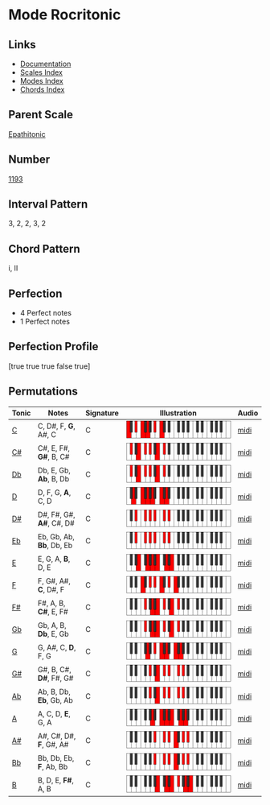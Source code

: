 # Mode Rocritonic

## Links

- [Documentation](index.md)
- [Scales Index](Scales.md)
- [Modes Index](Modes.md)
- [Chords Index](Chords.md)

## Parent Scale

[Epathitonic](ScaleEpathitonic.md)

## Number

[1193](https://ianring.com/musictheory/scales/1193)

## Interval Pattern

3, 2, 2, 3, 2

## Chord Pattern

i, II

## Perfection

- 4 Perfect notes
- 1 Perfect notes

## Perfection Profile

[true true true false true]

## Permutations

| Tonic | Notes | Signature | Illustration | Audio |
|-------|-------|-----------|--------------|-------|
| [C](ModeCNaturalRocritonic.md) | C, D#, F, **G**, A#, C | C | ![CNaturalRocritonic](ModeCNaturalRocritonic.png) | [midi](https://github.com/edipermadi/music/blob/main/docs/ModeCNaturalRocritonic.mid?raw=true) |
| [C#](ModeCSharpRocritonic.md) | C#, E, F#, **G#**, B, C# | C | ![CSharpRocritonic](ModeCSharpRocritonic.png) | [midi](https://github.com/edipermadi/music/blob/main/docs/ModeCSharpRocritonic.mid?raw=true) |
| [Db](ModeDFlatRocritonic.md) | Db, E, Gb, **Ab**, B, Db | C | ![DFlatRocritonic](ModeDFlatRocritonic.png) | [midi](https://github.com/edipermadi/music/blob/main/docs/ModeDFlatRocritonic.mid?raw=true) |
| [D](ModeDNaturalRocritonic.md) | D, F, G, **A**, C, D | C | ![DNaturalRocritonic](ModeDNaturalRocritonic.png) | [midi](https://github.com/edipermadi/music/blob/main/docs/ModeDNaturalRocritonic.mid?raw=true) |
| [D#](ModeDSharpRocritonic.md) | D#, F#, G#, **A#**, C#, D# | C | ![DSharpRocritonic](ModeDSharpRocritonic.png) | [midi](https://github.com/edipermadi/music/blob/main/docs/ModeDSharpRocritonic.mid?raw=true) |
| [Eb](ModeEFlatRocritonic.md) | Eb, Gb, Ab, **Bb**, Db, Eb | C | ![EFlatRocritonic](ModeEFlatRocritonic.png) | [midi](https://github.com/edipermadi/music/blob/main/docs/ModeEFlatRocritonic.mid?raw=true) |
| [E](ModeENaturalRocritonic.md) | E, G, A, **B**, D, E | C | ![ENaturalRocritonic](ModeENaturalRocritonic.png) | [midi](https://github.com/edipermadi/music/blob/main/docs/ModeENaturalRocritonic.mid?raw=true) |
| [F](ModeFNaturalRocritonic.md) | F, G#, A#, **C**, D#, F | C | ![FNaturalRocritonic](ModeFNaturalRocritonic.png) | [midi](https://github.com/edipermadi/music/blob/main/docs/ModeFNaturalRocritonic.mid?raw=true) |
| [F#](ModeFSharpRocritonic.md) | F#, A, B, **C#**, E, F# | C | ![FSharpRocritonic](ModeFSharpRocritonic.png) | [midi](https://github.com/edipermadi/music/blob/main/docs/ModeFSharpRocritonic.mid?raw=true) |
| [Gb](ModeGFlatRocritonic.md) | Gb, A, B, **Db**, E, Gb | C | ![GFlatRocritonic](ModeGFlatRocritonic.png) | [midi](https://github.com/edipermadi/music/blob/main/docs/ModeGFlatRocritonic.mid?raw=true) |
| [G](ModeGNaturalRocritonic.md) | G, A#, C, **D**, F, G | C | ![GNaturalRocritonic](ModeGNaturalRocritonic.png) | [midi](https://github.com/edipermadi/music/blob/main/docs/ModeGNaturalRocritonic.mid?raw=true) |
| [G#](ModeGSharpRocritonic.md) | G#, B, C#, **D#**, F#, G# | C | ![GSharpRocritonic](ModeGSharpRocritonic.png) | [midi](https://github.com/edipermadi/music/blob/main/docs/ModeGSharpRocritonic.mid?raw=true) |
| [Ab](ModeAFlatRocritonic.md) | Ab, B, Db, **Eb**, Gb, Ab | C | ![AFlatRocritonic](ModeAFlatRocritonic.png) | [midi](https://github.com/edipermadi/music/blob/main/docs/ModeAFlatRocritonic.mid?raw=true) |
| [A](ModeANaturalRocritonic.md) | A, C, D, **E**, G, A | C | ![ANaturalRocritonic](ModeANaturalRocritonic.png) | [midi](https://github.com/edipermadi/music/blob/main/docs/ModeANaturalRocritonic.mid?raw=true) |
| [A#](ModeASharpRocritonic.md) | A#, C#, D#, **F**, G#, A# | C | ![ASharpRocritonic](ModeASharpRocritonic.png) | [midi](https://github.com/edipermadi/music/blob/main/docs/ModeASharpRocritonic.mid?raw=true) |
| [Bb](ModeBFlatRocritonic.md) | Bb, Db, Eb, **F**, Ab, Bb | C | ![BFlatRocritonic](ModeBFlatRocritonic.png) | [midi](https://github.com/edipermadi/music/blob/main/docs/ModeBFlatRocritonic.mid?raw=true) |
| [B](ModeBNaturalRocritonic.md) | B, D, E, **F#**, A, B | C | ![BNaturalRocritonic](ModeBNaturalRocritonic.png) | [midi](https://github.com/edipermadi/music/blob/main/docs/ModeBNaturalRocritonic.mid?raw=true) |
